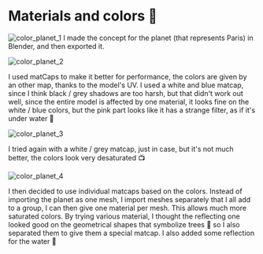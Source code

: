 # Materials and colors 🎨

![color_planet_1](https://user-images.githubusercontent.com/24965333/118279973-08450080-b4cc-11eb-8acc-b8b8160efc72.png)
I made the concept for the planet (that represents Paris) in Blender, and then exported it.

![color_planet_2](https://user-images.githubusercontent.com/24965333/118282992-2829f380-b4cf-11eb-8df7-3323991426c7.jpg)

I used matCaps to make it better for performance, the colors are given by an other map, thanks to the model's UV. 
I used a white and blue matcap, since I think black / grey shadows are too harsh, 
but that didn't work out well, since the entire model is affected by one material, it looks fine on the white / blue colors, 
but the pink part looks like it has a strange filter, as if it's under water 🤿

![color_planet_3](https://user-images.githubusercontent.com/24965333/118282045-26abfb80-b4ce-11eb-8a5d-22cdb31062d1.jpg)

I tried again with a white / grey matcap, just in case, but it's not much better, the colors look very desaturated 📺

![color_planet_4](https://user-images.githubusercontent.com/24965333/118282078-2f9ccd00-b4ce-11eb-985d-49ac9e2c56ba.jpg)

I then decided to use individual matcaps based on the colors. Instead of importing the planet as one mesh, 
I import meshes separately that I all add to a group, I can then give one material per mesh. This allows much more saturated colors. By trying various material, 
I thought the reflecting one looked good on the geometrical shapes that symbolize trees 🌳 so I also separated them to give them a special matcap.
I also added some reflection for the water 🌊
